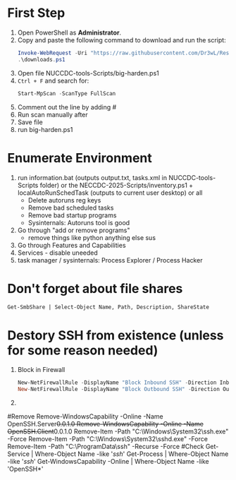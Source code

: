 # First Step
1. Open PowerShell as **Administrator**.
2. Copy and paste the following command to download and run the script:
    ```powershell
    Invoke-WebRequest -Uri "https://raw.githubusercontent.com/Dr3wL/Resources/main/downloads.ps1" -OutFile "downloads.ps1"
    .\downloads.ps1
    ```
3. Open file NUCCDC-tools-Scripts/big-harden.ps1
4. `Ctrl + F` and search for:
    ```powershell
    Start-MpScan -ScanType FullScan
    ```
5. Comment out the line by adding #
5. Run scan manually after
6. Save file
7. run big-harden.ps1

# Enumerate Environment
1. run information.bat (outputs output.txt, tasks.xml in NUCCDC-tools-Scripts folder) or the NECCDC-2025-Scripts/inventory.ps1 + localAutoRunSchedTask (outputs to current user desktop) or all
    - Delete autoruns reg keys
    - Remove bad scheduled tasks
    - Remove bad startup programs
    - Sysinternals: Autoruns tool is good
2. Go through "add or remove programs"
    - remove things like python anything else sus
4. Go through Features and Capabilities
5. Services - disable uneeded
6. task manager / sysinternals: Process Explorer / Process Hacker

# Don't forget about file shares
    Get-SmbShare | Select-Object Name, Path, Description, ShareState

# Destory SSH from existence (unless for some reason needed)
1. Block in Firewall
   ```powershell
   New-NetFirewallRule -DisplayName "Block Inbound SSH" -Direction Inbound -Action Block -Protocol TCP -LocalPort 22
   New-NetFirewallRule -DisplayName "Block Outbound SSH" -Direction Outbound -Action Block -Protocol TCP -RemotePort 22
    ```
3.   
#Remove Remove-WindowsCapability -Online -Name OpenSSH.Server~~~~0.0.1.0 Remove-WindowsCapability -Online -Name OpenSSH.Client~~~~0.0.1.0 Remove-Item -Path "C:\Windows\System32\ssh.exe" -Force Remove-Item -Path "C:\Windows\System32\sshd.exe" -Force Remove-Item -Path "C:\ProgramData\ssh" -Recurse -Force #Check Get-Service | Where-Object Name -like '*ssh*' Get-Process | Where-Object Name -like '*ssh*' Get-WindowsCapability -Online | Where-Object Name -like 'OpenSSH*'
